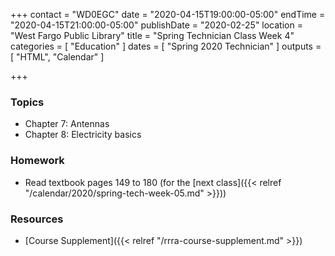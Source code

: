 +++
contact = "WD0EGC"
date = "2020-04-15T19:00:00-05:00"
endTime = "2020-04-15T21:00:00-05:00"
publishDate = "2020-02-25"
location = "West Fargo Public Library"
title = "Spring Technician Class Week 4"
categories = [ "Education" ]
dates = [ "Spring 2020 Technician" ]
outputs = [ "HTML", "Calendar" ]

+++
### Topics

* Chapter 7: Antennas
* Chapter 8: Electricity basics

### Homework

* Read textbook pages 149 to 180 (for the [next class]({{< relref "/calendar/2020/spring-tech-week-05.md" >}}))

### Resources

* [Course Supplement]({{< relref "/rrra-course-supplement.md" >}})
<!--* [Syllabus](/s/2xabO1oD5mbpVRh)-->
